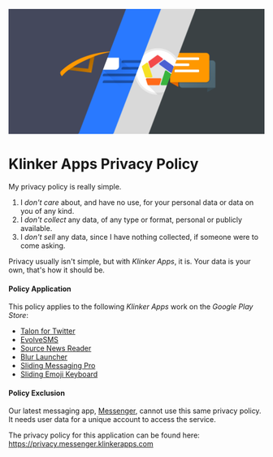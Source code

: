 ![promo](Other/klinker_apps_promo.png)

# Klinker Apps Privacy Policy

My privacy policy is really simple. 

1. I _don't care_ about, and have no use, for your personal data or data on you of any kind.
2. I _don't collect_ any data, of any type or format, personal or publicly available.
3. I _don't sell_ any data, since I have nothing collected, if someone were to come asking.

Privacy usually isn't simple, but with _Klinker Apps_, it is. Your data is your own, that's how it should be.

#### Policy Application

This policy applies to the following _Klinker Apps_ work on the _Google Play Store_:

- [Talon for Twitter](talon.klinker.xyz)
- [EvolveSMS](evolve.klinker.xyz)
- [Source News Reader](source.klinker.xyz)
- [Blur Launcher](blur.klinker.xyz)
- [Sliding Messaging Pro](https://play.google.com/store/apps/details?id=com.klinker.android.messaging_donate)
- [Sliding Emoji Keyboard](https://play.google.com/store/apps/details?id=com.klinker.android.emoji_keyboard)

#### Policy Exclusion

Our latest messaging app, [Messenger](https://play.google.com/store/apps/details?id=xyz.klinker.messenger), cannot use this same privacy policy. It needs user data for a unique account to access the service. 

The privacy policy for this application can be found here: https://privacy.messenger.klinkerapps.com
